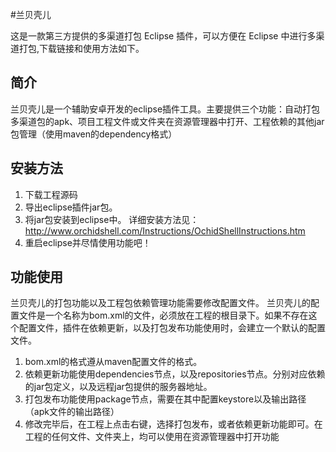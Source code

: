#兰贝壳儿

这是一款第三方提供的多渠道打包 Eclipse 插件，可以方便在 Eclipse 中进行多渠道打包,下载链接和使用方法如下。

简介
------------------------------------
兰贝壳儿是一个辅助安卓开发的eclipse插件工具。主要提供三个功能：自动打包多渠道包的apk、项目工程文件或文件夹在资源管理器中打开、工程依赖的其他jar包管理（使用maven的dependency格式）

安装方法
------------------------------------
1. 下载工程源码
2. 导出eclipse插件jar包。
3. 将jar包安装到eclipse中。
   详细安装方法见：http://www.orchidshell.com/Instructions/OchidShellInstructions.htm
4. 重启eclipse并尽情使用功能吧！

功能使用
------------------------------------
兰贝壳儿的打包功能以及工程包依赖管理功能需要修改配置文件。
兰贝壳儿的配置文件是一个名称为bom.xml的文件，必须放在工程的根目录下。如果不存在这个配置文件，插件在依赖更新，以及打包发布功能使用时，会建立一个默认的配置文件。

1. bom.xml的格式遵从maven配置文件的格式。
2. 依赖更新功能使用dependencies节点，以及repositories节点。分别对应依赖的jar包定义，以及远程jar包提供的服务器地址。
3. 打包发布功能使用package节点，需要在其中配置keystore以及输出路径（apk文件的输出路径）
4. 修改完毕后，在工程上点击右键，选择打包发布，或者依赖更新功能即可。在工程的任何文件、文件夹上，均可以使用在资源管理器中打开功能
